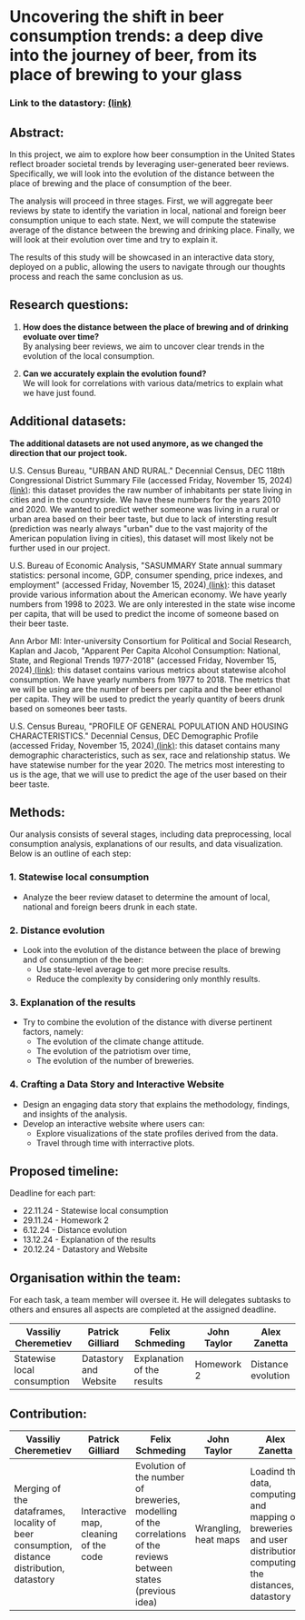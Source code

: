 # Uncovering the shift in beer consumption trends: a deep dive into the journey of beer, from its place of brewing to your glass
### Link to the datastory: [(link)](https://vassiliycheremetiev.github.io/datastory/)
## Abstract: 
In this project, we aim to explore how beer consumption in the United States reflect broader societal trends by leveraging user-generated beer reviews. Specifically, we will look into the evolution of the distance between the place of brewing and the place of consumption of the beer.

The analysis will proceed in three stages. First, we will aggregate beer reviews by state to identify the variation in local, national and foreign beer consumption unique to each state. Next, we will compute the statewise average of the distance between the brewing and drinking place. Finally, we will look at their evolution over time and try to explain it.

The results of this study will be showcased in an interactive data story, deployed on a public, allowing the users to navigate through our thoughts process and reach the same conclusion as us.

## Research questions:
1. **How does the distance between the place of brewing and of drinking evoluate over time?**  
   By analysing beer reviews, we aim to uncover clear trends in the evolution of the local consumption.

2. **Can we accurately explain the evolution found?**  
   We will look for correlations with various data/metrics to explain what we have just found.

## Additional datasets:
**The additional datasets are not used anymore, as we changed the direction that our project took.**

U.S. Census Bureau, "URBAN AND RURAL." Decennial Census, DEC 118th Congressional District Summary File (accessed Friday, November 15, 2024)[ (link)](https://data.census.gov/table/DECENNIALCD1182020.H2?q=rural): this dataset provides the raw number of inhabitants per state living in cities and in the countryside. We have these numbers for the years 2010 and 2020. We wanted to predict wether someone was living in a rural or urban area based on their beer taste, but due to lack of intersting result (prediction was nearly always "urban" due to the vast majority of the American population living in cities), this dataset will most likely not be further used in our project.

U.S. Bureau of Economic Analysis, "SASUMMARY State annual summary statistics: personal income, GDP, consumer spending, price indexes, and employment" (accessed Friday, November 15, 2024)[ (link)](https://apps.bea.gov/itable/?ReqID=70&step=1#eyJhcHBpZCI6NzAsInN0ZXBzIjpbMSwyOSwyNSwzMSwyNiwyNywzMF0sImRhdGEiOltbIlRhYmxlSWQiLCI2MDAiXSxbIk1ham9yX0FyZWEiLCIwIl0sWyJTdGF0ZSIsWyIwIl1dLFsiQXJlYSIsWyJYWCJdXSxbIlN0YXRpc3RpYyIsWyItMSJdXSxbIlVuaXRfb2ZfbWVhc3VyZSIsIkxldmVscyJdLFsiWWVhciIsWyItMSJdXSxbIlllYXJCZWdpbiIsIi0xIl0sWyJZZWFyX0VuZCIsIi0xIl1dfQ==): this dataset provide various information about the American economy. We have yearly numbers from 1998 to 2023. We are only interested in the state wise income per capita, that will be used to predict the income of someone based on their beer taste.

Ann Arbor MI: Inter-university Consortium for Political and Social Research, Kaplan and Jacob, "Apparent Per Capita Alcohol Consumption: National, State, and Regional Trends 1977-2018" (accessed Friday, November 15, 2024)[ (link)](https://doi.org/10.3886/E105583V5-82040): this dataset contains various metrics about statewise alcohol consumption. We have yearly numbers from 1977 to 2018. The metrics that we will be using are the number of beers per capita and the beer ethanol per capita. They will be used to predict the yearly quantity of beers drunk based on someones beer tasts.

U.S. Census Bureau, "PROFILE OF GENERAL POPULATION AND HOUSING CHARACTERISTICS." Decennial Census, DEC Demographic Profile (accessed Friday, November 15, 2024)[ (link)](https://data.census.gov/table/DECENNIALDP2020.DP1?q=decenial%20census&g=010XX00US$0400000_9500000US5699999): this dataset contains many demographic characteristics, such as sex, race and relationship status. We have statewise number for the year 2020. The metrics most interesting to us is the age, that we will use to predict the age of the user based on their beer taste.


## Methods:

Our analysis consists of several stages, including data preprocessing, local consumption analysis, explanations of our results, and data visualization. Below is an outline of each step:

### 1. Statewise local consumption
- Analyze the beer review dataset to determine the amount of local, national and foreign beers drunk in each state.

### 2. Distance evolution
- Look into the evolution of the distance between the place of brewing and of consumption of the beer: 
  - Use state-level average to get more precise results.
  - Reduce the complexity by considering only monthly results.

### 3. Explanation of the results
- Try to combine the evolution of the distance with diverse pertinent factors, namely:
   - The evolution of the climate change attitude.
   - The evolution of the patriotism over time,
   - The evolution of the number of breweries.

### 4. Crafting a Data Story and Interactive Website
- Design an engaging data story that explains the methodology, findings, and insights of the analysis.
- Develop an interactive website where users can:
  - Explore visualizations of the state profiles derived from the data.
  - Travel through time with interractive plots.


## Proposed timeline:
Deadline for each part:
- 22.11.24 - Statewise local consumption
- 29.11.24 - Homework 2
- 6.12.24 - Distance evolution
- 13.12.24 - Explanation of the results
- 20.12.24 - Datastory and Website
  
## Organisation within the team:

For each task, a team member will oversee it. He will delegates subtasks to others and ensures all aspects are completed at the assigned deadline.

| Vassiliy Cheremetiev        | Patrick Gilliard      | Felix Schmeding            | John Taylor | Alex Zanetta            |
|-----------------------------|-----------------------|----------------------------|-------------|-------------------|
| Statewise local consumption | Datastory and Website | Explanation of the results | Homework 2  | Distance evolution 

## Contribution:

| Vassiliy Cheremetiev        | Patrick Gilliard      | Felix Schmeding            | John Taylor | Alex Zanetta            |
|-----------------------------|-----------------------|----------------------------|-------------|-------------------|
| Merging of the dataframes, locality of beer consumption, distance distribution, datastory | Interactive map, cleaning of the code | Evolution of the number of breweries, modelling of the correlations of the reviews between states (previous idea) | Wrangling, heat maps  | Loadind the data, computing and mapping of breweries and user distribution, computing the distances, datastory

